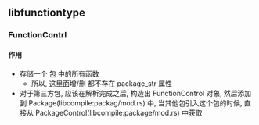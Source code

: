 ## libfunctiontype
### FunctionContrl
#### 作用
- 存储一个 包 中的所有函数
    - 所以, 这里面增/删 都不存在 package_str 属性
- 对于第三方包, 应该在解析完成之后, 构造出 FunctionControl 对象, 然后添加到 Package(libcompile:packag/mod.rs) 中, 当其他包引入这个包的时候, 直接从 PackageControl(libcompile:package/mod.rs) 中获取


## 
